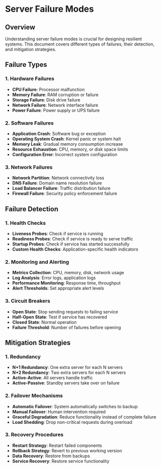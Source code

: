 # Server Failure Modes

## Overview

Understanding server failure modes is crucial for designing resilient systems. This document covers different types of failures, their detection, and mitigation strategies.

## Failure Types

### 1. Hardware Failures
- **CPU Failure**: Processor malfunction
- **Memory Failure**: RAM corruption or failure
- **Storage Failure**: Disk drive failure
- **Network Failure**: Network interface failure
- **Power Failure**: Power supply or UPS failure

### 2. Software Failures
- **Application Crash**: Software bug or exception
- **Operating System Crash**: Kernel panic or system halt
- **Memory Leak**: Gradual memory consumption increase
- **Resource Exhaustion**: CPU, memory, or disk space limits
- **Configuration Error**: Incorrect system configuration

### 3. Network Failures
- **Network Partition**: Network connectivity loss
- **DNS Failure**: Domain name resolution failure
- **Load Balancer Failure**: Traffic distribution failure
- **Firewall Failure**: Security policy enforcement failure

## Failure Detection

### 1. Health Checks
- **Liveness Probes**: Check if service is running
- **Readiness Probes**: Check if service is ready to serve traffic
- **Startup Probes**: Check if service has started successfully
- **Custom Health Checks**: Application-specific health indicators

### 2. Monitoring and Alerting
- **Metrics Collection**: CPU, memory, disk, network usage
- **Log Analysis**: Error logs, application logs
- **Performance Monitoring**: Response time, throughput
- **Alert Thresholds**: Set appropriate alert levels

### 3. Circuit Breakers
- **Open State**: Stop sending requests to failing service
- **Half-Open State**: Test if service has recovered
- **Closed State**: Normal operation
- **Failure Threshold**: Number of failures before opening

## Mitigation Strategies

### 1. Redundancy
- **N+1 Redundancy**: One extra server for each N servers
- **N+2 Redundancy**: Two extra servers for each N servers
- **Active-Active**: All servers handle traffic
- **Active-Passive**: Standby servers take over on failure

### 2. Failover Mechanisms
- **Automatic Failover**: System automatically switches to backup
- **Manual Failover**: Human intervention required
- **Graceful Degradation**: Reduce functionality instead of complete failure
- **Load Shedding**: Drop non-critical requests during overload

### 3. Recovery Procedures
- **Restart Strategy**: Restart failed components
- **Rollback Strategy**: Revert to previous working version
- **Data Recovery**: Restore from backups
- **Service Recovery**: Restore service functionality

